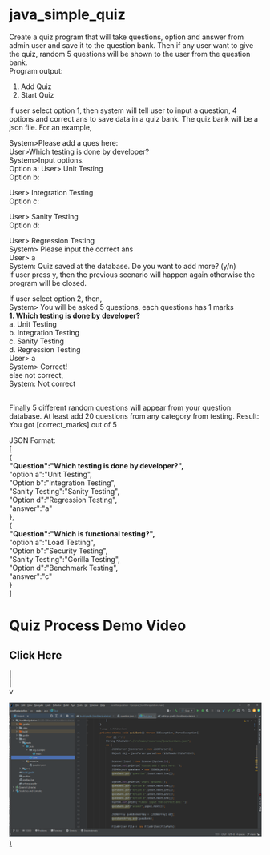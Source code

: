 # java_simple_quiz
Create a quiz program that will take questions, option and answer from admin user and save it to the question bank. Then if any user want to give the quiz, random 5 questions will be shown to the user from the question bank. <br>
Program output:<br>
1. Add Quiz<br>
2. Start Quiz<br>

if user select option 1, then system will tell user to input a question, 4 options and correct ans to save data in a quiz bank. The quiz bank will be a json file. For an example,<br>

System>Please add a ques here:<br>
User>Which testing is done by developer?<br>
System>Input options.<br>
Option a:
User> Unit Testing<br>
Option b:<br>

User> Integration Testing<br>
Option c:<br>

User> Sanity Testing<br>
Option d:<br>

User> Regression Testing<br>
System> Please input the correct ans<br>
User> a<br>
System: Quiz saved at the database. Do you want to add more? (y/n)<br>
if user press y, then the previous scenario will happen again otherwise the program will be closed.<br>

If user select option 2,  then,<br>
System> You will be asked 5 questions, each questions has 1 marks<br>
<b>1. Which testing is done by developer?</b><br>
a. Unit Testing<br>
b. Integration Testing<br>
c. Sanity Testing<br>
d. Regression Testing<br>
User> a<br>
System> Correct!<br>
else not correct,<br>
System: Not correct<br>
<br>

Finally 5 different random questions will appear from your question database. At least add 20 questions from any category from testing.
Result: You got [correct_marks] out of 5<br>


JSON Format:<br>
[<br>
{<br>
<b>"Question":"Which testing is done by developer?",</b><br>
"option a":"Unit Testing",<br>
"Option b":"Integration Testing",<br>
"Sanity Testing":"Sanity Testing",<br>
"Option d":"Regression Testing",<br>
"answer":"a"<br>
},<br>
{<br>
<b>"Question":"Which is functional testing?",</b><br>
"option a":"Load Testing",<br>
"Option b":"Security Testing",<br>
"Sanity Testing":"Gorilla Testing",<br>
"Option d":"Benchmark Testing",<br>
"answer":"c"<br>
}<br>
]<br>

# Quiz Process Demo Video
## Click Here
|<br>
|<br>
v<br>

[![Watch the video](https://github.com/aladnansami/java_simple_quiz/blob/main/image%20intrlji.png))](https://screenrec.com/share/8bNaq0UCYf)


